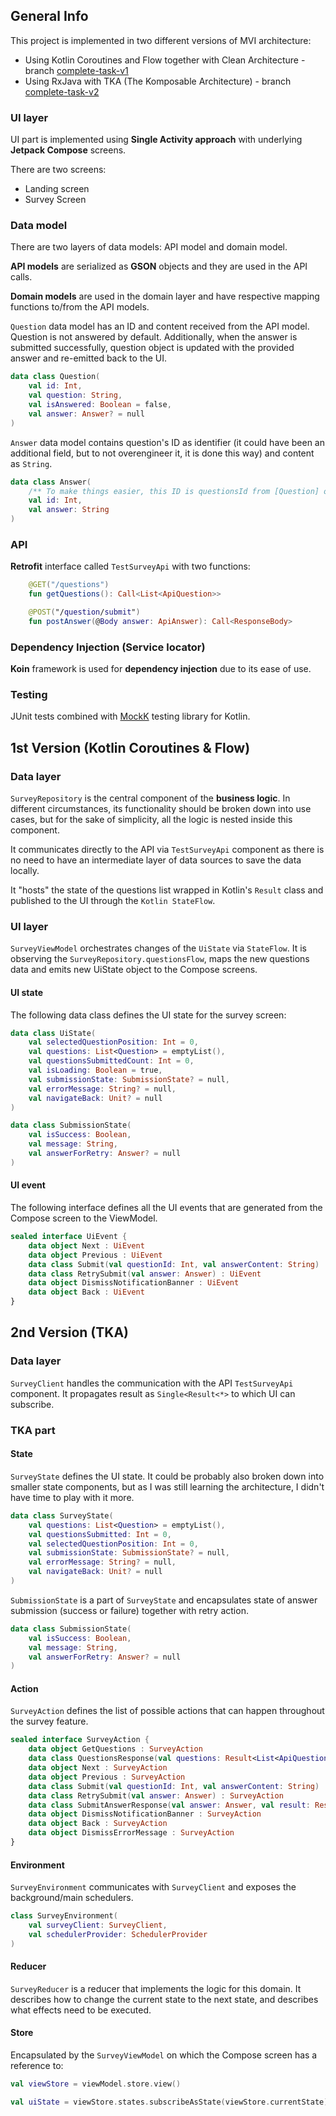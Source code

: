 ## General Info
This project is implemented in two different versions of MVI architecture:
* Using Kotlin Coroutines and Flow together with Clean Architecture - branch [complete-task-v1](https://github.com/martinm27/TestSurvey/tree/complete-task-v1)
* Using RxJava with TKA (The Komposable Architecture) - branch [complete-task-v2](https://github.com/martinm27/TestSurvey/tree/complete-task-v2)

### UI layer
UI part is implemented using **Single Activity approach** with underlying **Jetpack Compose** screens.

There are two screens:
* Landing screen
* Survey Screen

### Data model
There are two layers of data models: API model and domain model. 

**API models** are serialized as **GSON** objects and they are used in the API calls. 

**Domain models** are used in the domain layer and have respective mapping functions to/from the API models.

`Question` data model has an ID and content received from the API model. Question is not answered by default. Additionally, when the answer is submitted successfully, question object is updated with the provided answer and re-emitted back to the UI.

```kotlin
data class Question(
    val id: Int,
    val question: String,
    val isAnswered: Boolean = false,
    val answer: Answer? = null
)
```

`Answer` data model contains question's ID as identifier (it could have been an additional field, but to not overengineer it, it is done this way) and content as `String`.

```kotlin
data class Answer(
    /** To make things easier, this ID is questionsId from [Question] object.*/
    val id: Int,
    val answer: String
)
```

### API
**Retrofit** interface called `TestSurveyApi` with two functions:

```kotlin
    @GET("/questions")
    fun getQuestions(): Call<List<ApiQuestion>>

    @POST("/question/submit")
    fun postAnswer(@Body answer: ApiAnswer): Call<ResponseBody>
```

### Dependency Injection (Service locator)
**Koin** framework is used for **dependency injection** due to its ease of use.

### Testing
JUnit tests combined with [MockK](https://github.com/mockk/mockk) testing library for Kotlin.

## 1st Version (Kotlin Coroutines & Flow)

### Data layer
`SurveyRepository` is the central component of the **business logic**. In different circumstances, its functionality should be broken down into use cases, but for the sake of simplicity, all the logic is nested inside this component.

It communicates directly to the API via `TestSurveyApi` component as there is no need to have an intermediate layer of data sources to save the data locally. 
 
It "hosts" the state of the questions list wrapped in Kotlin's `Result` class and published to the UI through the `Kotlin StateFlow`.

### UI layer
`SurveyViewModel` orchestrates changes of the `UiState` via `StateFlow`. It is observing the `SurveyRepository.questionsFlow`, maps the new questions data and emits new UiState object to the Compose screens.

#### UI state
The following data class defines the UI state for the survey screen:

```kotlin
data class UiState(
    val selectedQuestionPosition: Int = 0,
    val questions: List<Question> = emptyList(),
    val questionsSubmittedCount: Int = 0,
    val isLoading: Boolean = true,
    val submissionState: SubmissionState? = null,
    val errorMessage: String? = null,
    val navigateBack: Unit? = null
)

data class SubmissionState(
    val isSuccess: Boolean,
    val message: String,
    val answerForRetry: Answer? = null
)
```
#### UI event
The following interface defines all the UI events that are generated from the Compose screen to the ViewModel.

```kotlin
sealed interface UiEvent {
    data object Next : UiEvent
    data object Previous : UiEvent
    data class Submit(val questionId: Int, val answerContent: String) : UiEvent
    data class RetrySubmit(val answer: Answer) : UiEvent
    data object DismissNotificationBanner : UiEvent
    data object Back : UiEvent
}
```


## 2nd Version (TKA)

### Data layer
`SurveyClient` handles the communication with the API `TestSurveyApi` component. It propagates result as `Single<Result<*>` to which UI can subscribe.

### TKA part

#### State
`SurveyState` defines the UI state. It could be probably also broken down into smaller state components, but as I was still learning the architecture, I didn't have time to play with it more.

```kotlin
data class SurveyState(
    val questions: List<Question> = emptyList(),
    val questionsSubmitted: Int = 0,
    val selectedQuestionPosition: Int = 0,
    val submissionState: SubmissionState? = null,
    val errorMessage: String? = null,
    val navigateBack: Unit? = null
)
```

`SubmissionState` is a part of `SurveyState` and encapsulates state of answer submission (success or failure) together with retry action.

```kotlin
data class SubmissionState(
    val isSuccess: Boolean,
    val message: String,
    val answerForRetry: Answer? = null
)
```

#### Action
`SurveyAction` defines the list of possible actions that can happen throughout the survey feature.

```kotlin
sealed interface SurveyAction {
    data object GetQuestions : SurveyAction
    data class QuestionsResponse(val questions: Result<List<ApiQuestion>>) : SurveyAction
    data object Next : SurveyAction
    data object Previous : SurveyAction
    data class Submit(val questionId: Int, val answerContent: String) : SurveyAction
    data class RetrySubmit(val answer: Answer) : SurveyAction
    data class SubmitAnswerResponse(val answer: Answer, val result: Result<Unit>) : SurveyAction
    data object DismissNotificationBanner : SurveyAction
    data object Back : SurveyAction
    data object DismissErrorMessage : SurveyAction
}
```

#### Environment
`SurveyEnvironment` communicates with `SurveyClient` and exposes the background/main schedulers.

```kotlin
class SurveyEnvironment(
    val surveyClient: SurveyClient,
    val schedulerProvider: SchedulerProvider
)
```

#### Reducer
`SurveyReducer` is a reducer that implements the logic for this domain. It describes how to change the current state to the next state, and describes what effects need to be executed. 

#### Store
Encapsulated by the `SurveyViewModel` on which the Compose screen has a reference to:

```kotlin
val viewStore = viewModel.store.view()

val uiState = viewStore.states.subscribeAsState(viewStore.currentState).value
```




